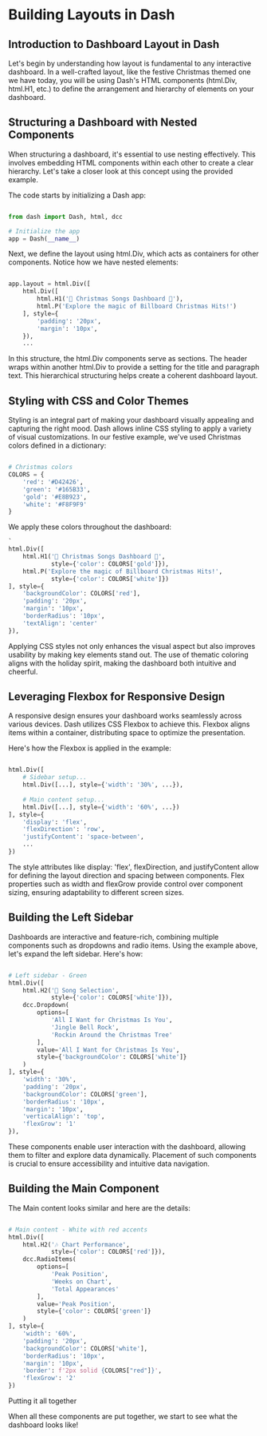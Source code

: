 # Building Layouts in Dash

## Introduction to Dashboard Layout in Dash

Let's begin by understanding how layout is fundamental to any interactive dashboard. In a well-crafted layout, like the festive Christmas themed one we have today, you will be using Dash's HTML components (html.Div, html.H1, etc.) to define the arrangement and hierarchy of elements on your dashboard.

## Structuring a Dashboard with Nested Components

When structuring a dashboard, it's essential to use nesting effectively. This involves embedding HTML components within each other to create a clear hierarchy. Let's take a closer look at this concept using the provided example.

The code starts by initializing a Dash app:

```Python

from dash import Dash, html, dcc

# Initialize the app
app = Dash(__name__)
```
Next, we define the layout using html.Div, which acts as containers for other components. Notice how we have nested elements:

```Python

app.layout = html.Div([
    html.Div([
        html.H1('🎄 Christmas Songs Dashboard 🎅'),
        html.P('Explore the magic of Billboard Christmas Hits!')
    ], style={
        'padding': '20px',
        'margin': '10px',
    }),
    ...
```
In this structure, the html.Div components serve as sections. The header wraps within another html.Div to provide a setting for the title and paragraph text. This hierarchical structuring helps create a coherent dashboard layout.


## Styling with CSS and Color Themes
Styling is an integral part of making your dashboard visually appealing and capturing the right mood. Dash allows inline CSS styling to apply a variety of visual customizations. In our festive example, we've used Christmas colors defined in a dictionary:

```Python

# Christmas colors
COLORS = {
    'red': '#D42426',
    'green': '#165B33',
    'gold': '#E8B923',
    'white': '#F8F9F9'
}
```
We apply these colors throughout the dashboard:

```Python
`
html.Div([
    html.H1('🎄 Christmas Songs Dashboard 🎅', 
            style={'color': COLORS['gold']}),
    html.P('Explore the magic of Billboard Christmas Hits!',
            style={'color': COLORS['white']})
], style={
    'backgroundColor': COLORS['red'],
    'padding': '20px',
    'margin': '10px',
    'borderRadius': '10px',
    'textAlign': 'center'
}),
```
Applying CSS styles not only enhances the visual aspect but also improves usability by making key elements stand out. The use of thematic coloring aligns with the holiday spirit, making the dashboard both intuitive and cheerful.



## Leveraging Flexbox for Responsive Design

A responsive design ensures your dashboard works seamlessly across various devices. Dash utilizes CSS Flexbox to achieve this. Flexbox aligns items within a container, distributing space to optimize the presentation.

Here's how the Flexbox is applied in the example:

```Python

html.Div([
    # Sidebar setup...
    html.Div([...], style={'width': '30%', ...}),
    
    # Main content setup...
    html.Div([...], style={'width': '60%', ...})
], style={
    'display': 'flex',
    'flexDirection': 'row',
    'justifyContent': 'space-between', 
    ...
})
```
The style attributes like display: 'flex', flexDirection, and justifyContent allow for defining the layout direction and spacing between components. Flex properties such as width and flexGrow provide control over component sizing, ensuring adaptability to different screen sizes.

## Building the Left Sidebar
Dashboards are interactive and feature-rich, combining multiple components such as dropdowns and radio items. Using the example above, let's expand the left sidebar. Here's how:

```Python

# Left sidebar - Green
html.Div([
    html.H2('🎵 Song Selection', 
            style={'color': COLORS['white']}),
    dcc.Dropdown(
        options=[
            'All I Want for Christmas Is You',
            'Jingle Bell Rock',
            'Rockin Around the Christmas Tree'
        ],
        value='All I Want for Christmas Is You',
        style={'backgroundColor': COLORS['white']}
    )
], style={
    'width': '30%',
    'padding': '20px',
    'backgroundColor': COLORS['green'],
    'borderRadius': '10px',
    'margin': '10px',
    'verticalAlign': 'top',
    'flexGrow': '1'
}),
```
These components enable user interaction with the dashboard, allowing them to filter and explore data dynamically. Placement of such components is crucial to ensure accessibility and intuitive data navigation.

## Building the Main Component

The Main content looks similar and here are the details:

```Python

# Main content - White with red accents
html.Div([
    html.H2('🎶 Chart Performance', 
            style={'color': COLORS['red']}),
    dcc.RadioItems(
        options=[
            'Peak Position',
            'Weeks on Chart',
            'Total Appearances'
        ],
        value='Peak Position',
        style={'color': COLORS['green']}
    )
], style={
    'width': '60%',
    'padding': '20px',
    'backgroundColor': COLORS['white'],
    'borderRadius': '10px',
    'margin': '10px',
    'border': f'2px solid {COLORS["red"]}',
    'flexGrow': '2'
})
```
Putting it all together

When all these components are put together, we start to see what the dashboard looks like!



